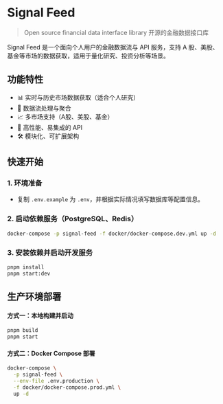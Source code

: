 # Signal Feed

> Open source financial data interface library
> 开源的金融数据接口库

Signal Feed 是一个面向个人用户的金融数据流与 API 服务，支持 A 股、美股、基金等市场的数据获取，适用于量化研究、投资分析等场景。

## 功能特性

- 📊 实时与历史市场数据获取（适合个人研究）
- 🔄 数据流处理与聚合
- 📈 多市场支持（A股、美股、基金）
- 🚀 高性能、易集成的 API
- 🛠️ 模块化、可扩展架构

## 快速开始

### 1. 环境准备

- 复制 `.env.example` 为 `.env`，并根据实际情况填写数据库等配置信息。

### 2. 启动依赖服务（PostgreSQL、Redis）

```bash
docker-compose -p signal-feed -f docker/docker-compose.dev.yml up -d
```

### 3. 安装依赖并启动开发服务

```bash
pnpm install
pnpm start:dev
```

## 生产环境部署

#### 方式一：本地构建并启动

```bash
pnpm build
pnpm start
```

#### 方式二：Docker Compose 部署

```bash
docker-compose \
  -p signal-feed \
  --env-file .env.production \
  -f docker/docker-compose.prod.yml \
  up -d
```
